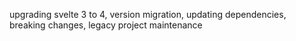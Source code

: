 upgrading svelte 3 to 4, version migration, updating dependencies, breaking changes, legacy project maintenance